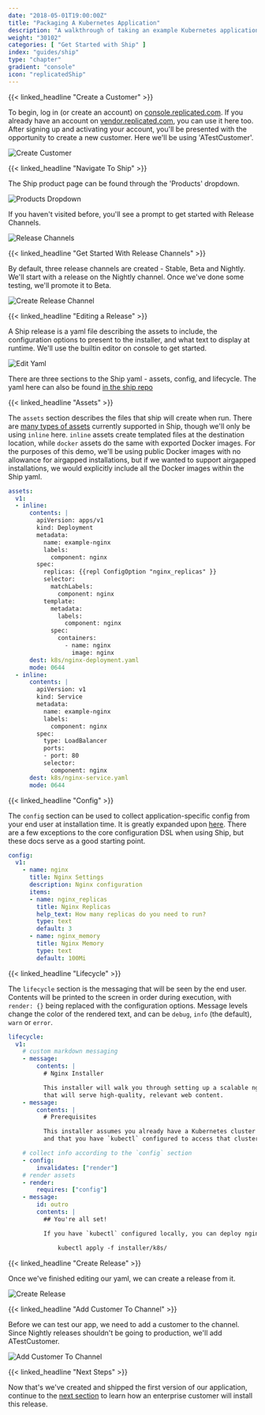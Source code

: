 ```yaml
---
date: "2018-05-01T19:00:00Z"
title: "Packaging A Kubernetes Application"
description: "A walkthrough of taking an example Kubernetes application and packaging it in Replicated Ship"
weight: "30102"
categories: [ "Get Started with Ship" ]
index: "guides/ship"
type: "chapter"
gradient: "console"
icon: "replicatedShip"
---
```


{{< linked_headline "Create a Customer" >}}

To begin, log in (or create an account) on [console.replicated.com](https://console.replicated.com). If you already have an account on [vendor.replicated.com](https://vendor.replicated.com), you can use it here too. After signing up and activating your account, you'll be presented with the opportunity to create a new customer. Here we'll be using 'ATestCustomer'.

![Create Customer](/images/guides/ship/created-customer.png)

{{< linked_headline "Navigate To Ship" >}}

The Ship product page can be found through the 'Products' dropdown.

![Products Dropdown](/images/guides/ship/products-dropdown.png)

If you haven't visited before, you'll see a prompt to get started with Release Channels.

![Release Channels](/images/guides/ship/release-channels.png)

{{< linked_headline "Get Started With Release Channels" >}}

By default, three release channels are created - Stable, Beta and Nightly. We'll start with a release on the Nightly channel. Once we've done some testing, we'll promote it to Beta.

![Create Release Channel](/images/guides/ship/stable-beta-nightly.png)

{{< linked_headline "Editing a Release" >}}

A Ship release is a yaml file describing the assets to include, the configuration options to present to the installer, and what text to display at runtime. We'll use the builtin editor on console to get started.

![Edit Yaml](/images/guides/ship/edit-release.png)

There are three sections to the Ship yaml - assets, config, and lifecycle. The yaml here can also be found [in the ship repo](https://github.com/replicatedhq/ship/blob/nginx-example/fixtures/just-nginx/ship.yaml)

{{< linked_headline "Assets" >}}

  The `assets` section describes the files that ship will create when run. There are [many types of assets](/api/ship-assets/assets) currently supported in Ship, though we'll only be using `inline` here. `inline` assets create templated files at the destination location, while `docker` assets do the same with exported Docker images. For the purposes of this demo, we'll be using public Docker images with no allowance for airgapped installations, but if we wanted to support airgapped installations, we would explicitly include all the Docker images within the Ship yaml.

```yaml
assets:
  v1:
  - inline:
      contents: |
        apiVersion: apps/v1
        kind: Deployment
        metadata:
          name: example-nginx
          labels:
            component: nginx
        spec:
          replicas: {{repl ConfigOption "nginx_replicas" }}
          selector:
            matchLabels:
              component: nginx
          template:
            metadata:
              labels:
                component: nginx
            spec:
              containers:
                - name: nginx
                  image: nginx
      dest: k8s/nginx-deployment.yaml
      mode: 0644
  - inline:
      contents: |
        apiVersion: v1
        kind: Service
        metadata:
          name: example-nginx
          labels:
            component: nginx
        spec:
          type: LoadBalancer
          ports:
          - port: 80
          selector:
            component: nginx
      dest: k8s/nginx-service.yaml
      mode: 0644
```

  

{{< linked_headline "Config" >}}

The `config` section can be used to collect application-specific config from your end user at installation time. It is greatly expanded upon [here](https://help.replicated.com/docs/config-screen/config-yaml/). There are a few exceptions to the core configuration DSL when using Ship, but these docs serve as a good starting point.

```yaml
config:
  v1:
    - name: nginx
      title: Nginx Settings
      description: Nginx configuration
      items:
      - name: nginx_replicas
        title: Nginx Replicas
        help_text: How many replicas do you need to run?
        type: text
        default: 3
      - name: nginx_memory
        title: Nginx Memory
        type: text
        default: 100Mi
```


{{< linked_headline "Lifecycle" >}}

  The `lifecycle` section is the messaging that will be seen by the end user. Contents will be printed to the screen in order during execution, with `render: {}` being replaced with the configuration options. Message levels change the color of the rendered text, and can be `debug`, `info` (the default), `warn` or `error`.

```yaml
lifecycle:
  v1:
    # custom markdown messaging 
    - message:
        contents: |
          # Nginx Installer

          This installer will walk you through setting up a scalable nginx pool 
          that will serve high-quality, relevant web content.
    - message:
        contents: |
          # Prerequisites

          This installer assumes you already have a Kubernetes cluster up and running,
          and that you have `kubectl` configured to access that cluster.

    # collect info according to the `config` section
    - config:
        invalidates: ["render"]
    # render assets
    - render:
        requires: ["config"]
    - message:
        id: outro
        contents: |
          ## You're all set!

          If you have `kubectl` configured locally, you can deploy nginx by running

              kubectl apply -f installer/k8s/
```

{{< linked_headline "Create Release" >}}

Once we've finished editing our yaml, we can create a release from it.

![Create Release](/images/guides/ship/create-release.png)

{{< linked_headline "Add Customer To Channel" >}}

Before we can test our app, we need to add a customer to the channel. Since Nightly releases shouldn't be going to production, we'll add ATestCustomer.

![Add Customer To Channel](/images/guides/ship/channel-details-withcust.png)

{{< linked_headline "Next Steps" >}}

Now that's we've created and shipped the first version of our application, continue to the [next section](../installing) to learn how an enterprise customer will install this release.
